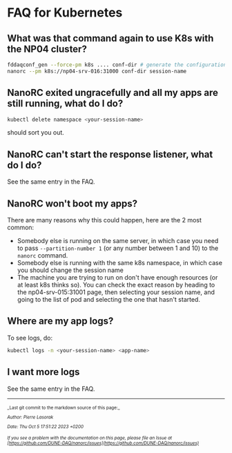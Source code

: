 # FAQ for Kubernetes

## What was that command again to use K8s with the NP04 cluster?
```bash
fddaqconf_gen --force-pm k8s .... conf-dir # generate the configuration in the usual way, with the --force-pm
nanorc --pm k8s://np04-srv-016:31000 conf-dir session-name
```

## NanoRC exited ungracefully and all my apps are still running, what do I do?
```bash
kubectl delete namespace <your-session-name>
```
should sort you out.

## NanoRC can't start the response listener, what do I do?
See the same entry in the FAQ.

## NanoRC won't boot my apps?
There are many reasons why this could happen, here are the 2 most common:
 - Somebody else is running on the same server, in which case you need to pass `--partition-number 1` (or any number between 1 and 10) to the `nanorc` command.
 - Somebody else is running with the same k8s namespace, in which case you should change the session name
 - The machine you are trying to run on don't have enough resources (or at least k8s thinks so). You can check the exact reason by heading to the np04-srv-015:31001 page, then selecting your session name, and going to the list of pod and selecting the one that hasn't started.

## Where are my app logs?
To see logs, do:
 ```bash
 kubectl logs -n <your-session-name> <app-name>
 ```

## I want more logs
See the same entry in the FAQ.


-----

<font size="1">
_Last git commit to the markdown source of this page:_


_Author: Pierre Lasorak_

_Date: Thu Oct 5 17:51:22 2023 +0200_

_If you see a problem with the documentation on this page, please file an Issue at [https://github.com/DUNE-DAQ/nanorc/issues](https://github.com/DUNE-DAQ/nanorc/issues)_
</font>
